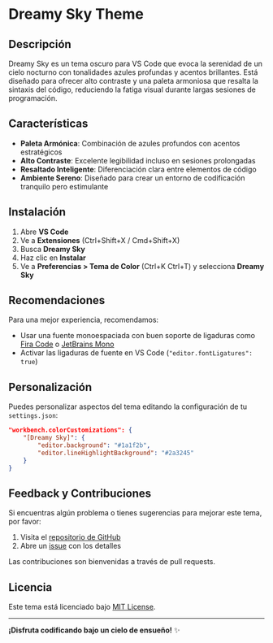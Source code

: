 # Dreamy Sky Theme

## Descripción

Dreamy Sky es un tema oscuro para VS Code que evoca la serenidad de un cielo nocturno con tonalidades azules profundas y acentos brillantes. Está diseñado para ofrecer alto contraste y una paleta armoniosa que resalta la sintaxis del código, reduciendo la fatiga visual durante largas sesiones de programación.

## Características

- **Paleta Armónica**: Combinación de azules profundos con acentos estratégicos
- **Alto Contraste**: Excelente legibilidad incluso en sesiones prolongadas
- **Resaltado Inteligente**: Diferenciación clara entre elementos de código
- **Ambiente Sereno**: Diseñado para crear un entorno de codificación tranquilo pero estimulante

## Instalación

1. Abre **VS Code**
2. Ve a **Extensiones** (Ctrl+Shift+X / Cmd+Shift+X)
3. Busca **Dreamy Sky**
4. Haz clic en **Instalar**
5. Ve a **Preferencias > Tema de Color** (Ctrl+K Ctrl+T) y selecciona **Dreamy Sky**

## Recomendaciones

Para una mejor experiencia, recomendamos:

- Usar una fuente monoespaciada con buen soporte de ligaduras como [Fira Code](https://github.com/tonsky/FiraCode) o [JetBrains Mono](https://www.jetbrains.com/lp/mono/)
- Activar las ligaduras de fuente en VS Code (`"editor.fontLigatures": true`)

## Personalización

Puedes personalizar aspectos del tema editando la configuración de tu `settings.json`:

```json
"workbench.colorCustomizations": {
    "[Dreamy Sky]": {
        "editor.background": "#1a1f2b",
        "editor.lineHighlightBackground": "#2a3245"
    }
}
```

## Feedback y Contribuciones

Si encuentras algún problema o tienes sugerencias para mejorar este tema, por favor:

1. Visita el [repositorio de GitHub](https://github.com/tu-usuario/dreamy-sky-theme)
2. Abre un [issue](https://github.com/tu-usuario/dreamy-sky-theme/issues) con los detalles

Las contribuciones son bienvenidas a través de pull requests.

## Licencia

Este tema está licenciado bajo [MIT License](LICENSE).

---

**¡Disfruta codificando bajo un cielo de ensueño!** ✨

